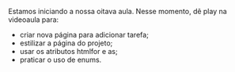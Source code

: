 Estamos iniciando a nossa oitava aula. Nesse momento, dê play na videoaula para: 

- criar nova página para adicionar tarefa;
- estilizar a página do projeto;
- usar os atributos htmlfor e as;
- praticar o uso de enums.